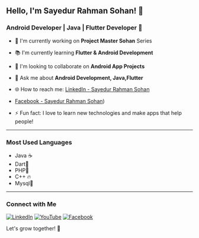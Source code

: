 ## Hello, I'm Sayedur Rahman Sohan! 👋

### Android Developer | Java | Flutter Developer 🚀

- 🔭 I'm currently working on **Project Master Sohan** Series
- 📚 I'm currently learning **Flutter & Android Development**
- 🤝 I'm looking to collaborate on **Android App Projects**
- 💬 Ask me about **Android Development, Java,Flutter**
- 🌐 How to reach me: [LinkedIn - Sayedur Rahman Sohan](https://www.linkedin.com/in/sohan-cse/)
- [Facebook - Sayedur Rahman Sohan](https://www.facebook.com/sayedur.rahman.sohan.2024))

- ⚡ Fun fact: I love to learn new technologies and make apps that help people!

---

### Most Used Languages

- Java ☕
- Dart🛒
- PHP🏁
- C++ 🔥
- Mysql🛒
---

### Connect with Me

[![LinkedIn](https://img.shields.io/badge/-LinkedIn-blue?style=flat&logo=Linkedin&logoColor=white)](https://www.linkedin.com/in/sayedur-rahman-sohan) [![YouTube](https://img.shields.io/badge/-YouTube-red?style=flat&logo=YouTube&logoColor=white)](https://www.youtube.com/@ComputerConcept-t8x) [![Facebook](https://img.shields.io/badge/-Facebook-blue?style=flat&logo=Facebook&logoColor=white)](https://www.facebook.com/sayedur.rahman.sohan.2024)


Let's grow together! 🚀
